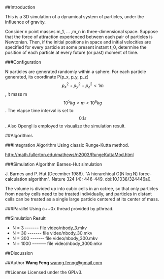 ##Introduction

This is a 3D simulation of a dynamical system of particles, under the influence of gravity. 

Consider n point masses m_1, ... ,m_n in three-dimensional space. 
Suppose that the force of attraction experienced between each pair of particles is Newtonian. 
Then, if the initial positions in space and initial velocities are specified for every particle at some present instant t_0, 
determine the position of each particle at every future (or past) moment of time.

###Configuration

N particles are generated randomly within a sphere. For each particle generated, its coordinate P(p_x, p_y, p_z) 
$$p_x^2 + p_y^2 + p_z^2 < 1 m$$, it mass m $$10^5 kg < m < 10^6 kg $$. The elapse time interval is set to $$0.1 s$$.
Also Opengl is employed to visualize the simulation result.

##Algorithms

###Integration Algorithm 
Using classic Runge-Kutta method.

http://math.fullerton.edu/mathews/n2003/RungeKuttaMod.html

###Simulation Algorithm
Barnes-Hut simulation

J. Barnes and P. Hut (December 1986). "A hierarchical O(N log N) force-calculation algorithm". Nature 324 (4): 446-449. doi:10.1038/324446a0.

The volume is divided up into cubic cells in an octree, so that only particles from nearby cells need to be treated individually, and particles in distant cells can be treated as a single large particle centered at its center of mass.
                                                                                                               
                                                                                                               
###Parallel
Using c++0x thread provided by pthread.

##Simulation Result

* N = 3    ------- file  video/nbody_3.mkv  
* N = 30   ------- file  video/nbody_30.mkv  
* N = 300  ------- file  video/nbody_300.mkv  
* N = 1000 ------- file  video/nbody_3000.mkv  

##Discussion

##Author
**Wang Feng** wanng.fenng@gmail.com 

##License
Licensed under the GPLv3.
